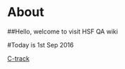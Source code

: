 About
=====

##Hello, welcome to visit HSF QA wiki

#Today is 1st Sep 2016 

[C-track](http://159.99.252.68/Main/MainQA.aspx) 
